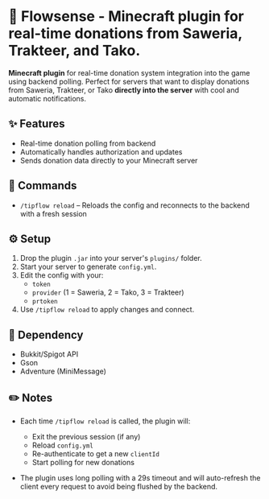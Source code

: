 
# 🍃 Flowsense - Minecraft plugin for real-time donations from Saweria, Trakteer, and Tako.

**Minecraft plugin** for real-time donation system integration into the game using backend polling. Perfect for servers that want to display donations from Saweria, Trakteer, or Tako **directly into the server** with cool and automatic notifications.

## ✨ Features

- Real-time donation polling from backend
- Automatically handles authorization and updates
- Sends donation data directly to your Minecraft server

## 📜 Commands

- `/tipflow reload` – Reloads the config and reconnects to the backend with a fresh session

## ⚙️ Setup

1. Drop the plugin `.jar` into your server's `plugins/` folder.
2. Start your server to generate `config.yml`.
3. Edit the config with your:
   - `token`
   - `provider` (1 = Saweria, 2 = Tako, 3 = Trakteer)
   - `prtoken`
4. Use `/tipflow reload` to apply changes and connect.

## 🧱 Dependency

- Bukkit/Spigot API
- Gson
- Adventure (MiniMessage)


## ✏️ Notes

- Each time `/tipflow reload` is called, the plugin will:
  - Exit the previous session (if any)
  - Reload `config.yml`
  - Re-authenticate to get a new `clientId`
  - Start polling for new donations

- The plugin uses long polling with a 29s timeout and will auto-refresh the client every request to avoid being flushed by the backend.

